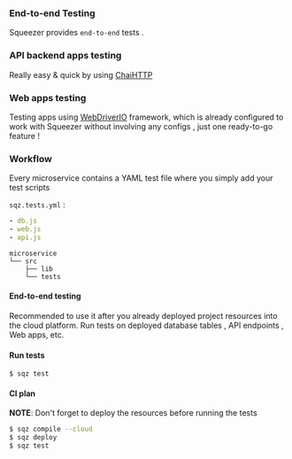 ### End-to-end Testing

Squeezer provides `end-to-end` tests . 

### API backend apps testing

Really easy & quick by using [ChaiHTTP](http://chaijs.com/plugins/chai-http/)

### Web apps testing

Testing apps using [WebDriverIO](http://webdriver.io/) framework, which is already
configured to work with Squeezer without involving any configs , just one ready-to-go feature !

### Workflow

Every microservice contains a YAML test file where you simply add your test scripts

`sqz.tests.yml` :

```yaml
- db.js
- web.js
- api.js
```

```
microservice
└── src
    ├── lib
    └── tests
```

#### End-to-end testing

Recommended to use it after you already deployed project resources into the cloud platform. 
Run tests on deployed database tables , API endpoints , Web apps,  etc.

#### Run tests
`$ sqz test` 

#### CI plan

**NOTE**: Don't forget to deploy the resources before running the tests

```bash
$ sqz compile --cloud
$ sqz deploy
$ sqz test
```
